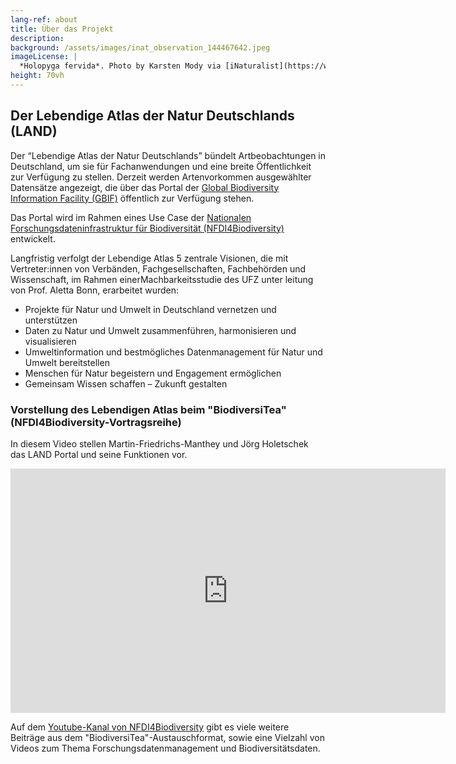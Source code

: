 ```yaml
---
lang-ref: about
title: Über das Projekt
description: 
background: /assets/images/inat_observation_144467642.jpeg
imageLicense: |
  *Holopyga fervida*. Photo by Karsten Mody via [iNaturalist](https://www.inaturalist.org/observations/144467642)
height: 70vh
---
```


## Der Lebendige Atlas der Natur Deutschlands (LAND)

Der “Lebendige Atlas der Natur Deutschlands” bündelt Artbeobachtungen in Deutschland, um sie für Fachanwendungen und eine breite Öffentlichkeit zur Verfügung zu stellen. Derzeit werden Artenvorkommen ausgewählter Datensätze angezeigt, die über das Portal der [Global Biodiversity Information Facility (GBIF)](http://www.gbif.org) öffentlich zur Verfügung stehen.

Das Portal wird im Rahmen eines Use Case der [Nationalen Forschungsdateninfrastruktur für Biodiversität (NFDI4Biodiversity)](https://www.nfdi4biodiversity.org) entwickelt.

Langfristig verfolgt der Lebendige Atlas 5 zentrale Visionen, die mit Vertreter:innen von Verbänden, Fachgesellschaften, Fachbehörden und Wissenschaft, im Rahmen einerMachbarkeitsstudie des UFZ unter leitung von Prof. Aletta Bonn, erarbeitet wurden:

* Projekte für Natur und Umwelt in Deutschland vernetzen und unterstützen
* Daten zu Natur und Umwelt zusammenführen, harmonisieren und visualisieren
* Umweltinformation und bestmögliches Datenmanagement für Natur und Umwelt bereitstellen
* Menschen für Natur begeistern und Engagement ermöglichen
* Gemeinsam Wissen schaffen – Zukunft gestalten

### Vorstellung des Lebendigen Atlas beim "BiodiversiTea" (NFDI4Biodiversity-Vortragsreihe)

In diesem Video stellen Martin-Friedrichs-Manthey und Jörg Holetschek das LAND Portal und seine Funktionen vor.

<iframe width="696" height = "391" src="https://www.youtube.com/embed/nIAbQ1b1h9A?si=EvEEwN51fRodKhzf" title="YouTube video player" frameborder="0" allow="accelerometer; autoplay; clipboard-write; encrypted-media; gyroscope; picture-in-picture; web-share" referrerpolicy="strict-origin-when-cross-origin" allowfullscreen></iframe>

Auf dem [Youtube-Kanal von NFDI4Biodiversity](https://www.youtube.com/@NFDI4Biodiv) gibt es viele weitere Beiträge aus dem "BiodiversiTea"-Austauschformat, sowie eine Vielzahl von Videos zum Thema Forschungsdatenmanagement und Biodiversitätsdaten.


